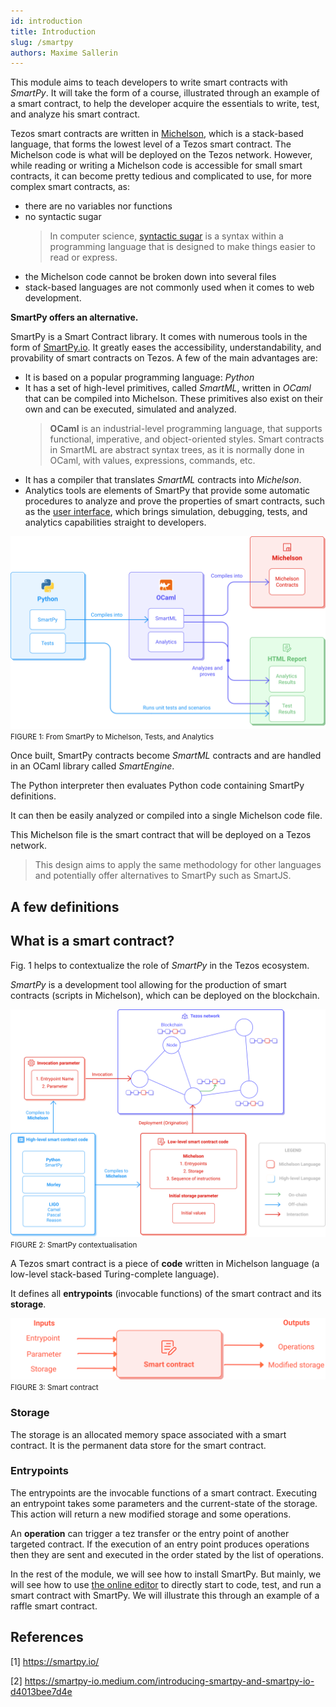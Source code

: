 ```yaml
---
id: introduction
title: Introduction
slug: /smartpy
authors: Maxime Sallerin
---
```


This module aims to teach developers to write smart contracts with _SmartPy_. It will take the form of a course, illustrated through an example of a smart contract, to help the developer acquire the essentials to write, test, and analyze his smart contract.

Tezos smart contracts are written in [Michelson](https://opentezos.com/michelson), which is a stack-based language, that forms the lowest level of a Tezos smart contract. The Michelson code is what will be deployed on the Tezos network. However, while reading or writing a Michelson code is accessible for small smart contracts, it can become pretty tedious and complicated to use, for more complex smart contracts, as:

- there are no variables nor functions
- no syntactic sugar
  > In computer science, [syntactic sugar](https://en.wikipedia.org/wiki/Syntactic_sugar)  is a syntax within a programming language that is designed to make things easier to read or express.
- the Michelson code cannot be broken down into several files
- stack-based languages are not commonly used when it comes to web development.

**SmartPy offers an alternative.**

SmartPy is a Smart Contract library. It comes with numerous tools in the form of [SmartPy.io](https://smartpy.io/). It greatly eases the accessibility, understandability, and provability of smart contracts on Tezos. A few of the main advantages are:

- It is based on a popular programming language: _Python_
- It has a set of high-level primitives, called _SmartML_, written in _OCaml_ that can be compiled into Michelson. These primitives also exist on their own and can be executed, simulated and analyzed.
  > **OCaml** is an industrial-level programming language, that supports functional, imperative, and object-oriented styles.
  > Smart contracts in SmartML are abstract syntax trees, as it is normally done in OCaml, with values, expressions, commands, etc.
- It has a compiler that translates _SmartML_ contracts into _Michelson_.
- Analytics tools are elements of SmartPy that provide some automatic procedures to analyze and prove the properties of smart contracts, such as the [user interface](https://smartpy.io/ide), which brings simulation, debugging, tests, and analytics capabilities straight to developers.

![](smartpy_intro.svg)
<small className="figure">FIGURE 1: From SmartPy to Michelson, Tests, and Analytics </small>

Once built, SmartPy contracts become _SmartML_ contracts and are handled in an OCaml library called _SmartEngine_.

The Python interpreter then evaluates Python code containing SmartPy definitions.

It can then be easily analyzed or compiled into a single Michelson code file.

This Michelson file is the smart contract that will be deployed on a Tezos network.

> This design aims to apply the same methodology for other languages and potentially offer alternatives to SmartPy such as SmartJS.

## A few definitions

## What is a smart contract?

Fig. 1 helps to contextualize the role of _SmartPy_ in the Tezos ecosystem.

_SmartPy_ is a development tool allowing for the production of smart contracts (scripts in Michelson), which can be deployed on the blockchain.

![](intro_schema.svg)
<small className="figure">FIGURE 2: SmartPy contextualisation </small>

A Tezos smart contract is a piece of **code** written in Michelson language (a low-level stack-based Turing-complete language).

It defines all **entrypoints** (invocable functions) of the smart contract and its **storage**.

![](smart_contract.svg)
<small className="figure">FIGURE 3: Smart contract</small>

### Storage
The storage is an allocated memory space associated with a smart contract. It is the permanent data store for the smart contract.

### Entrypoints
The entrypoints are the invocable functions of a smart contract. Executing an entrypoint takes some parameters and the current-state of the storage. This action will return a new modified storage and some operations.

<NotificationBar>
  <p>

An **operation** can trigger a tez transfer or the entry point of another targeted contract. If the execution of an entry point produces operations then they are sent and executed in the order stated by the list of operations.

  </p>
</NotificationBar>

In the rest of the module, we will see how to install SmartPy. But mainly, we will see how to use [the online editor](https://smartpy.io/ide) to directly start to code, test, and run a smart contract with SmartPy. We will illustrate this through an example of a raffle smart contract.

## References
[1] https://smartpy.io/

[2] https://smartpy-io.medium.com/introducing-smartpy-and-smartpy-io-d4013bee7d4e
